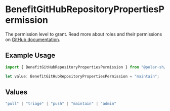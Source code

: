 # BenefitGitHubRepositoryPropertiesPermission

The permission level to grant. Read more about roles and their permissions on [GitHub documentation](https://docs.github.com/en/organizations/managing-user-access-to-your-organizations-repositories/managing-repository-roles/repository-roles-for-an-organization#permissions-for-each-role).

## Example Usage

```typescript
import { BenefitGitHubRepositoryPropertiesPermission } from "@polar-sh/sdk/models/components/benefitgithubrepositoryproperties.js";

let value: BenefitGitHubRepositoryPropertiesPermission = "maintain";
```

## Values

```typescript
"pull" | "triage" | "push" | "maintain" | "admin"
```